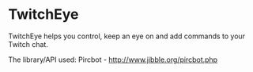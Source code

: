 # TwitchEye
TwitchEye helps you control, keep an eye on and add commands to your Twitch chat.


The library/API used:
Pircbot - http://www.jibble.org/pircbot.php
